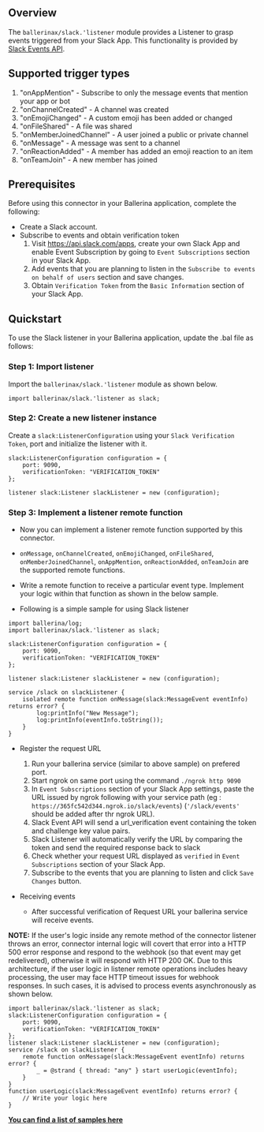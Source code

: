 ## Overview

The `ballerinax/slack.'listener` module provides a Listener to grasp events triggered from your Slack App. This functionality is provided by [Slack Events API](https://api.slack.com/apis/connections/events-api). 

## Supported trigger types
1. "onAppMention" - Subscribe to only the message events that mention your app or bot
2. "onChannelCreated" - A channel was created
3. "onEmojiChanged" - A custom emoji has been added or changed
4. "onFileShared" - A file was shared
5. "onMemberJoinedChannel" - A user joined a public or private channel
6. "onMessage" - A message was sent to a channel
7. "onReactionAdded" - A member has added an emoji reaction to an item
8. "onTeamJoin" - A new member has joined

## Prerequisites
Before using this connector in your Ballerina application, complete the following:

* Create a Slack account.
* Subscribe to events and obtain verification token
    1. Visit https://api.slack.com/apps, create your own Slack App and enable Event Subscription by going to `Event Subscriptions` section in your Slack App. 
    2. Add events that you are planning to listen in the `Subscribe to events on behalf of users` section and save changes.
    3. Obtain `Verification Token` from the `Basic Information` section of your Slack App.

## Quickstart
To use the Slack listener in your Ballerina application, update the .bal file as follows:

### Step 1: Import listener
Import the `ballerinax/slack.'listener` module as shown below.
```ballerina
import ballerinax/slack.'listener as slack;
```

### Step 2: Create a new listener instance
Create a `slack:ListenerConfiguration` using your `Slack Verification Token`, port and initialize the listener with it.
```ballerina
slack:ListenerConfiguration configuration = {
    port: 9090,
    verificationToken: "VERIFICATION_TOKEN"
};

listener slack:Listener slackListener = new (configuration);
```

### Step 3: Implement a listener remote function
* Now you can implement a listener remote function supported by this connector.

* `onMessage`, `onChannelCreated`, `onEmojiChanged`, `onFileShared`, `onMemberJoinedChannel`, `onAppMention`,
`onReactionAdded`, `onTeamJoin` are the supported remote functions.

* Write a remote function to receive a particular event type. Implement your logic within that function as shown in the below sample.

* Following is a simple sample for using Slack listener
```ballerina
import ballerina/log;
import ballerinax/slack.'listener as slack;

slack:ListenerConfiguration configuration = {
    port: 9090,
    verificationToken: "VERIFICATION_TOKEN"
};

listener slack:Listener slackListener = new (configuration);

service /slack on slackListener {
    isolated remote function onMessage(slack:MessageEvent eventInfo) returns error? {
        log:printInfo("New Message");
        log:printInfo(eventInfo.toString());
    }
}
```

* Register the request URL
    1. Run your ballerina service (similar to above sample) on prefered port.
    2. Start ngrok on same port using the command ``` ./ngrok http 9090 ```
    3. In `Event Subscriptions` section of your Slack App settings, paste the URL issued by ngrok following with your service path (eg : ```https://365fc542d344.ngrok.io/slack/events```) (`'/slack/events'` should be added after thr ngrok URL).
    4. Slack Event API will send a url_verification event containing the token and challenge key value pairs.
    5. Slack Listener will automatically verify the URL by comparing the token and send the required response back to slack 
    6. Check whether your request URL displayed as `verified` in `Event Subscriptions` section of your Slack App. 
    7. Subscribe to the events that you are planning to listen and click `Save Changes` button.

* Receiving events
    * After successful verification of Request URL your ballerina service will receive events. 

**NOTE:**
If the user's logic inside any remote method of the connector listener throws an error, connector internal logic will 
covert that error into a HTTP 500 error response and respond to the webhook (so that event may get redelivered), 
otherwise it will respond with HTTP 200 OK. Due to this architecture, if the user logic in listener remote operations
includes heavy processing, the user may face HTTP timeout issues for webhook responses. In such cases, it is advised to
process events asynchronously as shown below.

```ballerina
import ballerinax/slack.'listener as slack;
slack:ListenerConfiguration configuration = {
    port: 9090,
    verificationToken: "VERIFICATION_TOKEN"
};
listener slack:Listener slackListener = new (configuration);
service /slack on slackListener {
    remote function onMessage(slack:MessageEvent eventInfo) returns error? {
        _ = @strand { thread: "any" } start userLogic(eventInfo);
    }
}
function userLogic(slack:MessageEvent eventInfo) returns error? {
    // Write your logic here
}
```

**[You can find a list of samples here](https://github.com/ballerina-platform/module-ballerinax-slack/tree/master/samples)**
